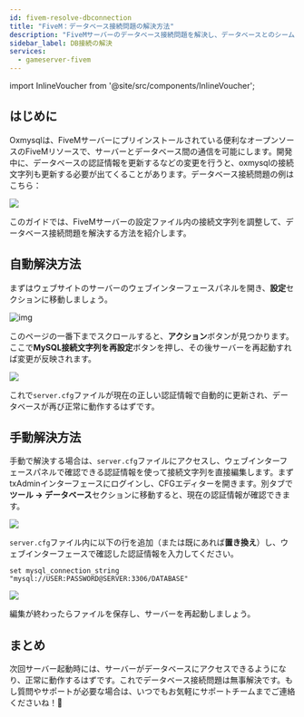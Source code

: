 ```yaml
---
id: fivem-resolve-dbconnection
title: "FiveM：データベース接続問題の解決方法"
description: "FiveMサーバーのデータベース接続問題を解決し、データベースとのシームレスな通信を復元する方法をチェック → 今すぐ詳しく見る"
sidebar_label: DB接続の解決
services:
  - gameserver-fivem
---
```


import InlineVoucher from '@site/src/components/InlineVoucher';

## はじめに

Oxmysqlは、FiveMサーバーにプリインストールされている便利なオープンソースのFiveMリソースで、サーバーとデータベース間の通信を可能にします。開発中に、データベースの認証情報を更新するなどの変更を行うと、oxmysqlの接続文字列も更新する必要が出てくることがあります。データベース接続問題の例はこちら：

![](https://screensaver01.zap-hosting.com/index.php/s/G5zACEEErfP4EHG/preview)

このガイドでは、FiveMサーバーの設定ファイル内の接続文字列を調整して、データベース接続問題を解決する方法を紹介します。

<InlineVoucher />

## 自動解決方法

まずはウェブサイトのサーバーのウェブインターフェースパネルを開き、**設定**セクションに移動しましょう。

![img](https://screensaver01.zap-hosting.com/index.php/s/nizHMSk7oXCsJS4/download)

このページの一番下までスクロールすると、**アクション**ボタンが見つかります。ここで**MySQL接続文字列を再設定**ボタンを押し、その後サーバーを再起動すれば変更が反映されます。

![](https://screensaver01.zap-hosting.com/index.php/s/eZoSBJcbCr7422K/preview)

これで`server.cfg`ファイルが現在の正しい認証情報で自動的に更新され、データベースが再び正常に動作するはずです。

## 手動解決方法

手動で解決する場合は、`server.cfg`ファイルにアクセスし、ウェブインターフェースパネルで確認できる認証情報を使って接続文字列を直接編集します。まずtxAdminインターフェースにログインし、CFGエディターを開きます。別タブで**ツール -> データベース**セクションに移動すると、現在の認証情報が確認できます。

![](https://screensaver01.zap-hosting.com/index.php/s/7JJgtatLzZRXCDM/preview)

`server.cfg`ファイル内に以下の行を追加（または既にあれば**置き換え**）し、ウェブインターフェースで確認した認証情報を入力してください。

```
set mysql_connection_string "mysql://USER:PASSWORD@SERVER:3306/DATABASE"
```

![](https://screensaver01.zap-hosting.com/index.php/s/sf9sMJoZyJttHBE/preview)

編集が終わったらファイルを保存し、サーバーを再起動しましょう。

## まとめ

次回サーバー起動時には、サーバーがデータベースにアクセスできるようになり、正常に動作するはずです。これでデータベース接続問題は無事解決です。もし質問やサポートが必要な場合は、いつでもお気軽にサポートチームまでご連絡くださいね！🙂

<InlineVoucher />